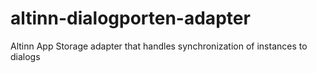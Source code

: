 # altinn-dialogporten-adapter
Altinn App Storage adapter that handles synchronization of instances to dialogs
